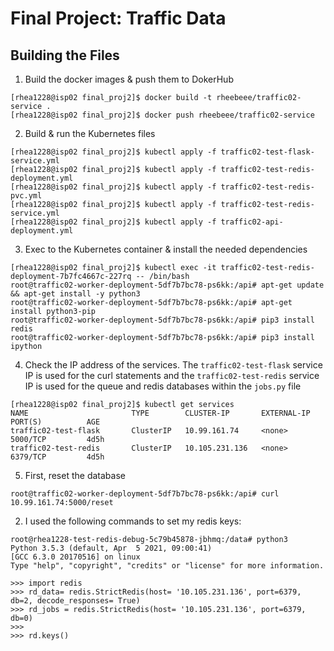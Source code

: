 # Final Project: Traffic Data

## **Building the Files**

1. Build the docker images & push them to DokerHub
```
[rhea1228@isp02 final_proj2]$ docker build -t rheebeee/traffic02-service .
[rhea1228@isp02 final_proj2]$ docker push rheebeee/traffic02-service
```
2. Build & run the Kubernetes files
```
[rhea1228@isp02 final_proj2]$ kubectl apply -f traffic02-test-flask-service.yml
[rhea1228@isp02 final_proj2]$ kubectl apply -f traffic02-test-redis-deployment.yml
[rhea1228@isp02 final_proj2]$ kubectl apply -f traffic02-test-redis-pvc.yml
[rhea1228@isp02 final_proj2]$ kubectl apply -f traffic02-test-redis-service.yml
[rhea1228@isp02 final_proj2]$ kubectl apply -f traffic02-api-deployment.yml
```

3. Exec to the Kubernetes container & install the needed dependencies
```
[rhea1228@isp02 final_proj2]$ kubectl exec -it traffic02-test-redis-deployment-7b7fc4667c-227rq -- /bin/bash
root@traffic02-worker-deployment-5df7b7bc78-ps6kk:/api# apt-get update && apt-get install -y python3
root@traffic02-worker-deployment-5df7b7bc78-ps6kk:/api# apt-get install python3-pip
root@traffic02-worker-deployment-5df7b7bc78-ps6kk:/api# pip3 install redis
root@traffic02-worker-deployment-5df7b7bc78-ps6kk:/api# pip3 install ipython
```

4. Check the IP address of the services. The ```traffic02-test-flask``` service IP is used for the curl statements and the ```traffic02-test-redis``` service IP is used for the queue and redis databases within the ```jobs.py``` file

```
[rhea1228@isp02 final_proj2]$ kubectl get services
NAME                       TYPE        CLUSTER-IP       EXTERNAL-IP   PORT(S)          AGE
traffic02-test-flask       ClusterIP   10.99.161.74     <none>        5000/TCP         4d5h
traffic02-test-redis       ClusterIP   10.105.231.136   <none>        6379/TCP         4d5h
```

5. First, reset the database
```
root@traffic02-worker-deployment-5df7b7bc78-ps6kk:/api# curl 10.99.161.74:5000/reset
```

2. I used the following commands to set my redis keys:
```
root@rhea1228-test-redis-debug-5c79b45878-jbhmq:/data# python3
Python 3.5.3 (default, Apr  5 2021, 09:00:41)
[GCC 6.3.0 20170516] on linux
Type "help", "copyright", "credits" or "license" for more information.

>>> import redis
>>> rd_data= redis.StrictRedis(host= '10.105.231.136', port=6379, db=2, decode_responses= True)
>>> rd_jobs = redis.StrictRedis(host= '10.105.231.136', port=6379, db=0)
>>> 
>>> rd.keys()

```


